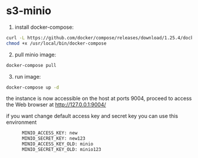 # s3-minio

1. install docker-compose:

```bash
curl -L https://github.com/docker/compose/releases/download/1.25.4/docker-compose-`uname -s`-`uname -m` -o /usr/local/bin/docker-compose
chmod +x /usr/local/bin/docker-compose
```

2. pull minio image:

```bash
docker-compose pull
```

3. run image:

```bash
docker-compose up -d
```

the instance is now accessible on the host at ports 9004, proceed to access the Web browser at http://127.0.0.1:9004/

if you want change default access key and secret key you can use this environment

```bash
      MINIO_ACCESS_KEY: new
      MINIO_SECRET_KEY: new123
      MINIO_ACCESS_KEY_OLD: minio
      MINIO_SECRET_KEY_OLD: minio123
```


